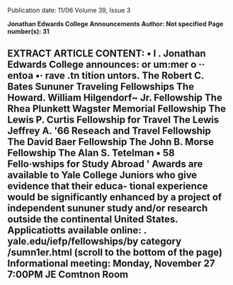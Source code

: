 Publication date: 11/06
Volume 39, Issue 3

**Jonathan Edwards College Announcements**
**Author: Not specified**
**Page number(s): 31**

EXTRACT ARTICLE CONTENT:
• 
l
. 
Jonathan Edwards College announces: 
or um:mer 
o
·· entoa 
•· 
rave .tn 
tition 
untors. 
The Robert C. Bates Sununer Traveling Fellowships 
The Howard. William Hilgendorf~ Jr. Fellowship 
The Rhea Plunkett Wagster Memorial Fellowship 
The Lewis P. Curtis Fellowship for Travel 
The Lewis Jeffrey A. '66 Reseach and Travel Fellowship 
The David Baer Fellowship 
The John B. Morse Fellowship 
The Alan S. Tetelman • 58 Fello·wships for Study Abroad 
' 
Awards are available to Yale College Juniors who give evidence that their educa-
tional experience would be significantly enhanced by a project of independent 
sununer study and/or research outside the continental United States. 
Applicatiotts available online: 
. yale.edu/iefp/fellowships/by category /sumn1er.html 
(scroll to the bottom of the page) 
Informational meeting: 
Monday, November 27 
7:00PM 
JE Comtnon Room 
-